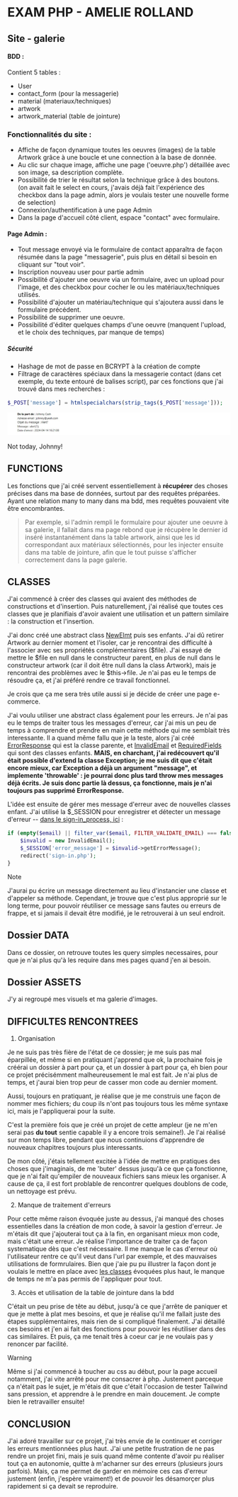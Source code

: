 # EXAM PHP - AMELIE ROLLAND

## Site - galerie

#### BDD :

Contient 5 tables :
* User
* contact_form (pour la messagerie)
* material (materiaux/techniques)
* artwork
* artwork_material (table de jointure)


### **Fonctionnalités du site** :

* Affiche de façon dynamique toutes les oeuvres (images) de la table Artwork grâce à une boucle et une connection à la base de donnée.
* Au clic sur chaque image, affiche une page ('oeuvre.php') détaillée avec son image, sa description complète.
* Possibilité de trier le résultat selon la technique grâce à des boutons. (on avait fait le select en cours, j'avais déjà fait l'expérience des checkbox dans la page admin, alors je voulais tester une nouvelle forme de selection)
* Connexion/authentification à une page Admin
* Dans la page d'accueil côté client, espace "contact" avec formulaire.

#### Page Admin :

* Tout message envoyé via le formulaire de contact apparaîtra de façon résumée dans la page "messagerie", puis plus en détail si besoin en cliquant sur "tout voir".
* Inscription nouveau user pour partie admin
* Possibilité d'ajouter une oeuvre via un formulaire, avec un upload pour l'image, et des checkbox pour cocher le ou les matériaux/techniques utilisés.
* Possibilité d'ajouter un matériau/technique qui s'ajoutera aussi dans le formulaire précédent.
* Possibilité de supprimer une oeuvre.
* Possibilité d'éditer quelques champs d'une oeuvre (manquent l'upload, et le choix des techniques, par manque de temps)

##### Sécurité

* Hashage de mot de passe en BCRYPT à la création de compte
* Filtrage de caractères spéciaux dans la messagerie contact (dans cet exemple, du texte entouré de balises script), par ces fonctions que j'ai trouvé dans mes recherches :

```php
$_POST['message'] = htmlspecialchars(strip_tags($_POST['message']));
```
![alt text](<Capture d’écran 2024-04-14 184620.jpg>)

Not today, Johnny!


## FUNCTIONS

Les fonctions que j'ai créé servent essentiellement à **récupérer** des choses précises dans ma base de données, surtout par des requêtes préparées. Ayant une relation many to many dans ma bdd, mes requêtes pouvaient vite être encombrantes. 

> Par exemple, si l'admin rempli le formulaire pour ajouter une oeuvre à sa galerie, il fallait dans ma page rebond que je récupère le dernier id inséré instantanément dans la table artwork, ainsi que les id correspondant aux matériaux sélectionnés, pour les injecter ensuite dans ma table de jointure, afin que le tout puisse s'afficher correctement dans la page galerie.

## CLASSES

J'ai commencé à créer des classes qui avaient des méthodes de constructions et d'insertion. Puis naturellement, j'ai réalisé que toutes ces classes que je planifiais d'avoir avaient une utilisation et un pattern similaire : la construction et l'insertion.

J'ai donc créé une abstract class [NewElmt](classes/NewElmt.php) puis ses enfants.
J'ai dû retirer Artwork au dernier moment et l'isoler, car je rencontrai des difficulté à l'associer avec ses propriétés complémentaires ($file). J'ai essayé de mettre le $file en null dans le constructeur parent, en plus de null dans le constructeur artwork (car il doit être null dans la class Artwork), mais je rencontrai des problèmes avec le $this->file. Je n'ai pas eu le temps de résoudre ça, et j'ai préféré rendre ce travail fonctionnel.


Je crois que ça me sera très utile aussi si je décide de créer une page e-commerce.


J'ai voulu utiliser une abstract class également pour les erreurs. Je n'ai pas eu le temps de traiter tous les messages d'erreur, car j'ai mis un peu de temps à comprendre et prendre en main cette méthode qui me semblait très interessante. Il a quand même fallu que je la teste, alors j'ai créé [ErrorResponse](classes/ErrorResponses/ErrorResponse.php) qui est la classe parente, et [InvalidEmail](classes/ErrorResponses/InvalidEmail.php) et [RequiredFields](classes/ErrorResponses/RequiredFields.php) qui sont des classes enfants.
**MAIS, en charchant, j'ai redécouvert qu'il était possible d'extend la classe Exception; je me suis dit que c'était encore mieux, car Exception a déjà un argument "message", et implemente 'throwable' : je pourrai donc plus tard throw mes messages déjà écrits. Je suis donc partie là dessus, ça fonctionne, mais je n'ai toujours pas supprimé ErrorResponse.**

 L'idée est ensuite de gérer mes message d'erreur avec de nouvelles classes enfant. J'ai utilisé la $_SESSION pour enregistrer et détecter un message d'erreur -- [dans le sign-in_process, ici](admin/sign-in_process.php) :

```php
if (empty($email) || filter_var($email, FILTER_VALIDATE_EMAIL) === false) {
    $invalid = new InvalidEmail();
    $_SESSION['error_message'] = $invalid->getErrorMessage();
    redirect('sign-in.php');
}
```
> [!NOTE]
> J'aurai pu écrire un message directement au lieu d'instancier une classe et d'appeler sa méthode. Cependant, je trouve que c'est plus approprié sur le long terme, pour pouvoir réutiliser ce message sans fautes ou erreurs de frappe, et si jamais il devait être modifié, je le retrouverai à un seul endroit.

## Dossier DATA

Dans ce dossier, on retrouve toutes les query simples necessaires, pour que je n'ai plus qu'à les require dans mes pages quand j'en ai besoin.

## Dossier ASSETS

J'y ai regroupé mes visuels et ma galerie d'images. 

## DIFFICULTES RENCONTREES

1. Organisation

Je ne suis pas très fière de l'état de ce dossier; je me suis pas mal éparpillée, et même si en pratiquant j'apprend que ok, la prochaine fois je créérai un dossier à part pour ça, et un dossier à part pour ça, eh bien pour ce projet précisémment malheureusement le mal est fait. Je n'ai plus de temps, et j'aurai bien trop peur de casser mon code au dernier moment.

Aussi, toujours en pratiquant, je réalise que je me construis une façon de nommer mes fichiers; du coup ils n'ont pas toujours tous les même syntaxe ici, mais je l'appliquerai pour la suite.

C'est la première fois que je créé un projet de  cette ampleur (je ne m'en serai pas **du tout** sentie capable il y a encore trois semaine!). Je l'ai réalisé sur mon temps libre, pendant que nous continuions d'apprendre de nouveaux chapitres toujours plus interessants.

De mon côté, j'étais tellement excitée à l'idée de mettre en pratiques des choses que j'imaginais, de me 'buter' dessus jusqu'à ce que ça fonctionne, que je n'ai fait qu'empiler de nouveaux fichiers sans mieux les organiser. A cause de ça, il est fort problable de rencontrer quelques doublons de code, un nettoyage est prévu.

2. Manque de traitement d'erreurs

Pour cette même raison évoquée juste au dessus, j'ai manqué des choses essentielles dans la création de mon code, à savoir la gestion d'erreur. Je m'étais dit que j'ajouterai tout ça à la fin, en organisant mieux mon code, mais c'était une erreur. Je réalise l'importance de traiter ça de façon systematique dès que c'est nécessaire. Il me manque le cas d'erreur où l'utilisateur rentre ce qu'il veut dans l'url par exemple, et des mauvaises utilisations de formrulaires. Bien que j'aie pu pu illustrer la façon dont je voulais le mettre en place avec [les classes](#classes) évoquées plus haut, le manque de temps ne m'a pas permis de l'appliquer pour tout.

3. Accès et utilisation de la table de jointure dans la bdd

C'était un peu prise de tête au début, jusqu'à ce que j'arrête de paniquer et que je mette à plat mes besoins, et que je réalise qu'il me fallait juste des étapes supplémentaires, mais rien de si compliqué finalement.
J'ai détaillé ces besoins et j'en ai fait des fonctions pour pouvoir les réutiliser dans des cas similaires. Et puis, ça me tenait très à coeur car je ne voulais pas y renoncer par facilité.

> [!WARNING]
> Même si j'ai commencé à toucher au css au début, pour la page accueil notamment, j'ai vite arrêté pour me consacrer à php. Justement parceque ça n'était pas le sujet, je m'étais dit que c'était l'occasion de tester Tailwind sans pression, et apprendre à le prendre en main doucement. Je compte bien le retravailler ensuite!

## CONCLUSION

J'ai adoré travailler sur ce projet, j'ai très envie de le continuer et corriger les erreurs mentionnées plus haut. J'ai une petite frustration de ne pas rendre un projet fini, mais je suis quand même contente d'avoir pu réaliser tout ça en autonomie, quitte à m'acharner sur des erreurs (plusieurs jours parfois). Mais, ça me permet de garder en mémoire ces cas d'erreur justement (enfin, j'espère vraiment!) et de pouvoir les désamorçer plus rapidement si ça devait se reproduire.

